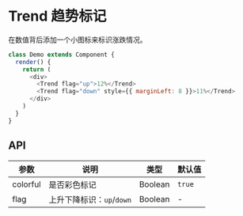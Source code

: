 Trend 趋势标记
===

在数值背后添加一个小图标来标识涨跌情况。

<!--DemoStart--> 
```js
class Demo extends Component {
  render() {
    return (
      <div>
        <Trend flag="up">12%</Trend>
        <Trend flag="down" style={{ marginLeft: 8 }}>11%</Trend>
      </div>
    )
  }
}
```
<!--End-->


## API

| 参数 | 说明 | 类型 | 默认值 |
| --------- | -------- | --------- | -------- |
| colorful | 是否彩色标记 | Boolean | `true` |
| flag | 上升下降标识：`up`/`down` | Boolean | - |
